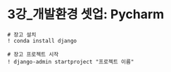 # 3강_개발환경 셋업: Pycharm

```shell
# 장고 설치
! conda install django

# 장고 프로젝트 시작
! django-admin startproject "프로젝트 이름"
```

